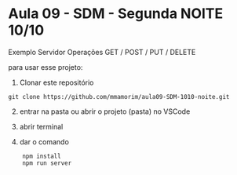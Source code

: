 # Aula 09 - SDM - Segunda NOITE 10/10

Exemplo Servidor Operações GET / POST / PUT / DELETE

para usar esse projeto:

1. Clonar este repositório

```
git clone https://github.com/mmamorim/aula09-SDM-1010-noite.git
```

2. entrar na pasta ou abrir o projeto (pasta) no VSCode

3. abrir terminal

4. dar o comando

```
    npm install
    npm run server
```
